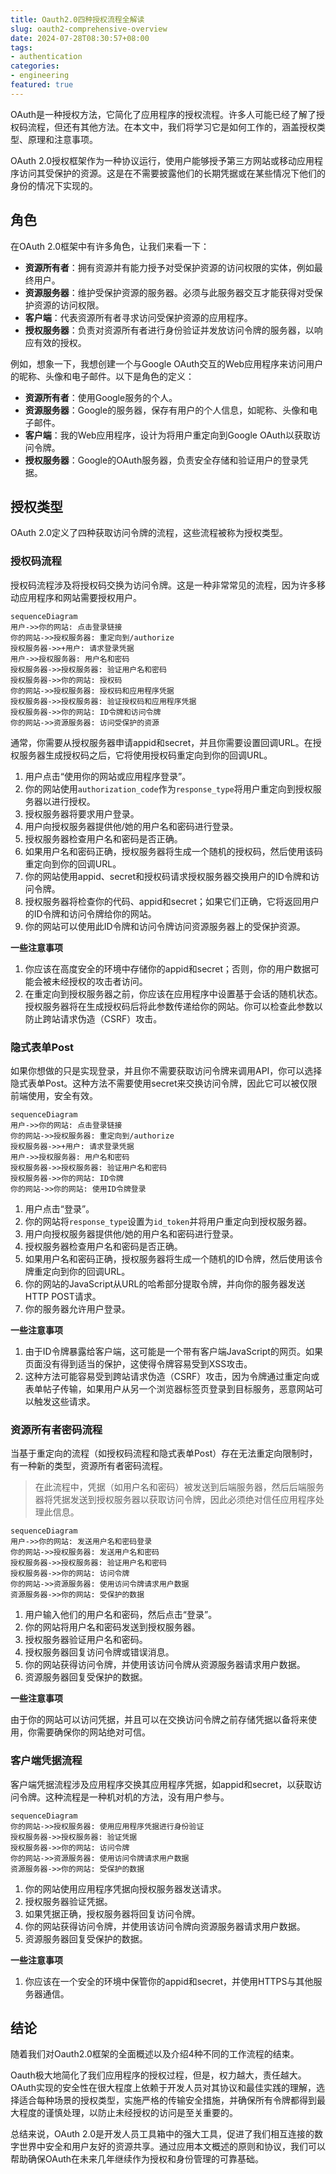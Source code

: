 ```yaml
---
title: Oauth2.0四种授权流程全解读
slug: oauth2-comprehensive-overview
date: 2024-07-28T08:30:57+08:00
tags: 
- authentication
categories:
- engineering
featured: true
---
```


OAuth是一种授权方法，它简化了应用程序的授权流程。许多人可能已经了解了授权码流程，但还有其他方法。在本文中，我们将学习它是如何工作的，涵盖授权类型、原理和注意事项。

<!--more-->

OAuth 2.0授权框架作为一种协议运行，使用户能够授予第三方网站或移动应用程序访问其受保护的资源。这是在不需要披露他们的长期凭据或在某些情况下他们的身份的情况下实现的。

## 角色

在OAuth 2.0框架中有许多角色，让我们来看一下：

+ **资源所有者**：拥有资源并有能力授予对受保护资源的访问权限的实体，例如最终用户。
+ **资源服务器**：维护受保护资源的服务器。必须与此服务器交互才能获得对受保护资源的访问权限。
+ **客户端**：代表资源所有者寻求访问受保护资源的应用程序。
+ **授权服务器**：负责对资源所有者进行身份验证并发放访问令牌的服务器，以响应有效的授权。

例如，想象一下，我想创建一个与Google OAuth交互的Web应用程序来访问用户的昵称、头像和电子邮件。以下是角色的定义：

+ **资源所有者**：使用Google服务的个人。
+ **资源服务器**：Google的服务器，保存有用户的个人信息，如昵称、头像和电子邮件。
+ **客户端**：我的Web应用程序，设计为将用户重定向到Google OAuth以获取访问令牌。
+ **授权服务器**：Google的OAuth服务器，负责安全存储和验证用户的登录凭据。

## 授权类型

OAuth 2.0定义了四种获取访问令牌的流程，这些流程被称为授权类型。

### 授权码流程

授权码流程涉及将授权码交换为访问令牌。这是一种非常常见的流程，因为许多移动应用程序和网站需要授权用户。

```mermaid
sequenceDiagram
用户->>你的网站: 点击登录链接
你的网站->>授权服务器: 重定向到/authorize
授权服务器->>+用户: 请求登录凭据
用户->>授权服务器: 用户名和密码
授权服务器->>授权服务器: 验证用户名和密码
授权服务器->>你的网站: 授权码
你的网站->>授权服务器: 授权码和应用程序凭据
授权服务器->>授权服务器: 验证授权码和应用程序凭据
授权服务器->>你的网站: ID令牌和访问令牌
你的网站->>资源服务器: 访问受保护的资源
```

通常，你需要从授权服务器申请appid和secret，并且你需要设置回调URL。在授权服务器生成授权码之后，它将使用授权码重定向到你的回调URL。

1. 用户点击“使用你的网站或应用程序登录”。
2. 你的网站使用`authorization_code`作为`response_type`将用户重定向到授权服务器以进行授权。
3. 授权服务器将要求用户登录。
4. 用户向授权服务器提供他/她的用户名和密码进行登录。
5. 授权服务器检查用户名和密码是否正确。
6. 如果用户名和密码正确，授权服务器将生成一个随机的授权码，然后使用该码重定向到你的回调URL。
7. 你的网站使用appid、secret和授权码请求授权服务器交换用户的ID令牌和访问令牌。
8. 授权服务器将检查你的代码、appid和secret；如果它们正确，它将返回用户的ID令牌和访问令牌给你的网站。
9. 你的网站可以使用此ID令牌和访问令牌访问资源服务器上的受保护资源。

**一些注意事项**

1. 你应该在高度安全的环境中存储你的appid和secret；否则，你的用户数据可能会被未经授权的攻击者访问。
2. 在重定向到授权服务器之前，你应该在应用程序中设置基于会话的随机状态。授权服务器将在生成授权码后将此参数传递给你的网站。你可以检查此参数以防止跨站请求伪造（CSRF）攻击。

### 隐式表单Post

如果你想做的只是实现登录，并且你不需要获取访问令牌来调用API，你可以选择隐式表单Post。这种方法不需要使用secret来交换访问令牌，因此它可以被仅限前端使用，安全有效。

```mermaid
sequenceDiagram
用户->>你的网站: 点击登录链接
你的网站->>授权服务器: 重定向到/authorize
授权服务器->>+用户: 请求登录凭据
用户->>授权服务器: 用户名和密码
授权服务器->>授权服务器: 验证用户名和密码
授权服务器->>你的网站: ID令牌
你的网站->>你的网站: 使用ID令牌登录
```

1. 用户点击“登录”。
2. 你的网站将`response_type`设置为`id_token`并将用户重定向到授权服务器。
3. 用户向授权服务器提供他/她的用户名和密码进行登录。
4. 授权服务器检查用户名和密码是否正确。
5. 如果用户名和密码正确，授权服务器将生成一个随机的ID令牌，然后使用该令牌重定向到你的回调URL。
6. 你的网站的JavaScript从URL的哈希部分提取令牌，并向你的服务器发送HTTP POST请求。
7. 你的服务器允许用户登录。

**一些注意事项**

1. 由于ID令牌暴露给客户端，这可能是一个带有客户端JavaScript的网页。如果页面没有得到适当的保护，这使得令牌容易受到XSS攻击。
2. 这种方法可能容易受到跨站请求伪造（CSRF）攻击，因为令牌通过重定向或表单帖子传输，如果用户从另一个浏览器标签页登录到目标服务，恶意网站可以触发这些请求。

### 资源所有者密码流程

当基于重定向的流程（如授权码流程和隐式表单Post）存在无法重定向限制时，有一种新的类型，资源所有者密码流程。

> 在此流程中，凭据（如用户名和密码）被发送到后端服务器，然后后端服务器将凭据发送到授权服务器以获取访问令牌，因此必须绝对信任应用程序处理此信息。

```mermaid
sequenceDiagram
用户->>你的网站: 发送用户名和密码登录
你的网站->>授权服务器: 发送用户名和密码
授权服务器->>授权服务器: 验证用户名和密码
授权服务器->>你的网站: 访问令牌
你的网站->>资源服务器: 使用访问令牌请求用户数据
资源服务器->>你的网站: 受保护的数据
```

1. 用户输入他们的用户名和密码，然后点击“登录”。
2. 你的网站将用户名和密码发送到授权服务器。
3. 授权服务器验证用户名和密码。
4. 授权服务器回复访问令牌或错误消息。
5. 你的网站获得访问令牌，并使用该访问令牌从资源服务器请求用户数据。
6. 资源服务器回复受保护的数据。

**一些注意事项**

由于你的网站可以访问凭据，并且可以在交换访问令牌之前存储凭据以备将来使用，你需要确保你的网站绝对可信。

### 客户端凭据流程

客户端凭据流程涉及应用程序交换其应用程序凭据，如appid和secret，以获取访问令牌。这种流程是一种机对机的方法，没有用户参与。

```mermaid
sequenceDiagram
你的网站->>授权服务器: 使用应用程序凭据进行身份验证
授权服务器->>授权服务器: 验证凭据
授权服务器->>你的网站: 访问令牌
你的网站->>资源服务器: 使用访问令牌请求用户数据
资源服务器->>你的网站: 受保护的数据
```

1. 你的网站使用应用程序凭据向授权服务器发送请求。
2. 授权服务器验证凭据。
3. 如果凭据正确，授权服务器将回复访问令牌。
4. 你的网站获得访问令牌，并使用该访问令牌向资源服务器请求用户数据。
5. 资源服务器回复受保护的数据。

**一些注意事项**

1. 你应该在一个安全的环境中保管你的appid和secret，并使用HTTPS与其他服务器通信。

## 结论

随着我们对Oauth2.0框架的全面概述以及介绍4种不同的工作流程的结束。

Oauth极大地简化了我们应用程序的授权过程，但是，权力越大，责任越大。OAuth实现的安全性在很大程度上依赖于开发人员对其协议和最佳实践的理解，选择适合每种场景的授权类型，实施严格的传输安全措施，并确保所有令牌都得到最大程度的谨慎处理，以防止未经授权的访问是至关重要的。

总结来说，OAuth 2.0是开发人员工具箱中的强大工具，促进了我们相互连接的数字世界中安全和用户友好的资源共享。通过应用本文概述的原则和协议，我们可以帮助确保OAuth在未来几年继续作为授权和身份管理的可靠基础。
